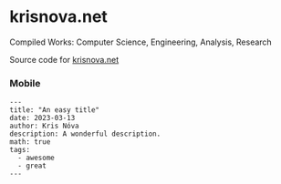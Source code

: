 # krisnova.net

Compiled Works: Computer Science, Engineering, Analysis, Research

Source code for [krisnova.net](https://krisnova.net)

### Mobile

```
---
title: "An easy title"
date: 2023-03-13
author: Kris Nóva
description: A wonderful description.
math: true
tags:
  - awesome
  - great
---
```